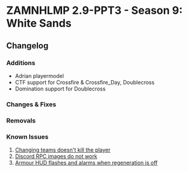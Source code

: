 # ZAMNHLMP 2.9-PPT3 - Season 9: White Sands
## Changelog

### Additions
- Adrian playermodel
- CTF support for Crossfire & Crossfire_Day, Doublecross
- Domination support for Doublecross

### Changes & Fixes


### Removals


### Known Issues
1. [Changing teams doesn't kill the player](https://github.com/phoenixprojectsoftware/zamnhlmp/issues/79)
2. [Discord RPC images do not work](https://github.com/phoenixprojectsoftware/zamnhlmp/issues/77)
3. [Armour HUD flashes and alarms when regeneration is off](https://github.com/phoenixprojectsoftware/zamnhlmp/issues/72)